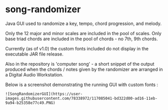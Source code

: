 # song-randomizer

Java GUI used to randomize a key, tempo, chord progression, and melody.

Only the 12 major and minor scales are included in the pool of scales. 
Only base triad chords are included in the pool of chords - no 7th, 9th chords.

Currently (as of v1.0) the custom fonts included do not display in the executable JAR file release.

Also in the repository is 'computer song' - a short snippet of the output produced when the chords / notes given by the randomizer are arranged in a Digital Audio Workstation.
    
Below is a screenshot demonstrating the running GUI with custom fonts :
    
    ![SongRandomizerGUI](https://user-images.githubusercontent.com/78338972/117085041-bd322d00-ad16-11eb-9a94-b25358e77c49.PNG)
